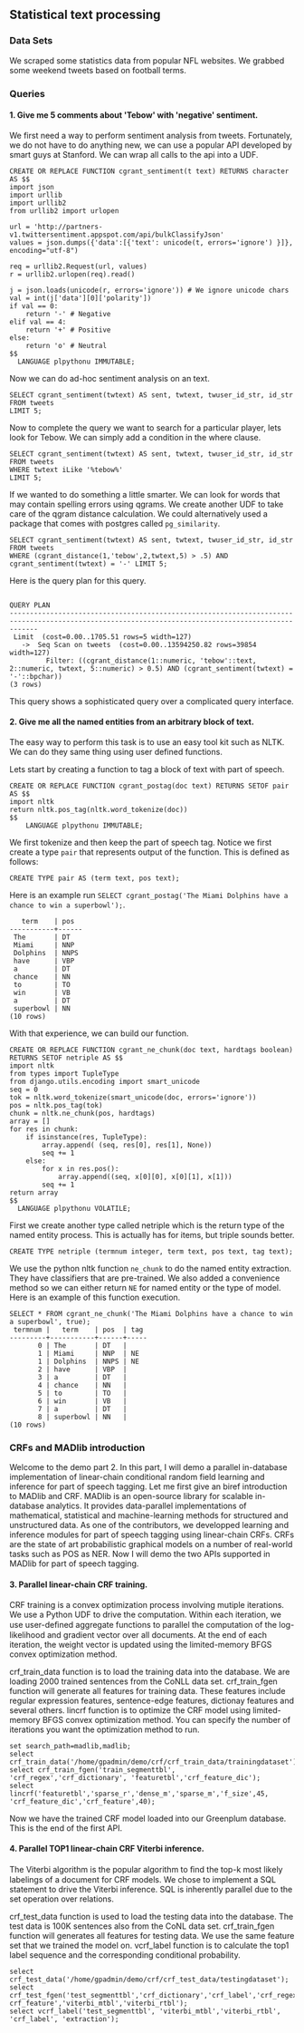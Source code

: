 ## Statistical text processing

### Data Sets
	
We scraped some statistics data from popular NFL websites.
We grabbed some weekend tweets based on football terms.

### Queries

#### 1. Give me 5 comments about 'Tebow' with 'negative' sentiment.


We first need a way to perform sentiment analysis from tweets.
Fortunately, we do not have to do anything new, we can use a popular 
API developed by smart guys at Stanford.
We can wrap all calls to the api into a UDF.

    CREATE OR REPLACE FUNCTION cgrant_sentiment(t text) RETURNS character AS $$
    import json
    import urllib
    import urllib2
    from urllib2 import urlopen
    
    url = 'http://partners-v1.twittersentiment.appspot.com/api/bulkClassifyJson'
    values = json.dumps({'data':[{'text': unicode(t, errors='ignore') }]}, encoding="utf-8")
    
    req = urllib2.Request(url, values)
    r = urllib2.urlopen(req).read()
    
    j = json.loads(unicode(r, errors='ignore')) # We ignore unicode chars
    val = int(j['data'][0]['polarity'])
    if val == 0:
    	return '-' # Negative
    elif val == 4:
    	return '+' # Positive 
    else:
    	return 'o' # Neutral 
    $$
      LANGUAGE plpythonu IMMUTABLE;



Now we can do ad-hoc sentiment analysis on an text.

    SELECT cgrant_sentiment(twtext) AS sent, twtext, twuser_id_str, id_str 
    FROM tweets
    LIMIT 5;


Now to complete the query we want to search for a particular player,
lets look for Tebow. We can simply add a condition in the where
clause.


    SELECT cgrant_sentiment(twtext) AS sent, twtext, twuser_id_str, id_str 
    FROM tweets
    WHERE twtext iLike '%tebow%'
    LIMIT 5;


If we wanted to do something a little smarter. We can look for words that
may contain spelling errors using qgrams. We create another UDF to take
care of the qgram distance calculation. We could alternatively used a package
that comes with postgres called `pg_similarity`.


    SELECT cgrant_sentiment(twtext) AS sent, twtext, twuser_id_str, id_str 
    FROM tweets 
    WHERE (cgrant_distance(1,'tebow',2,twtext,5) > .5) AND 
    cgrant_sentiment(twtext) = '-' LIMIT 5;


Here is the query plan for this query.


                                                                        QUERY PLAN                                                                     
    ---------------------------------------------------------------------------------------------------------------------------------------------------
     Limit  (cost=0.00..1705.51 rows=5 width=127)
       ->  Seq Scan on tweets  (cost=0.00..13594250.82 rows=39854 width=127)
             Filter: ((cgrant_distance(1::numeric, 'tebow'::text, 2::numeric, twtext, 5::numeric) > 0.5) AND (cgrant_sentiment(twtext) = '-'::bpchar))
    (3 rows)


This query shows a sophisticated query over a complicated query interface.


#### 2. Give me all the named entities from an arbitrary block of text.

The easy way to perform this task is to use an easy tool kit such as NLTK.
We can do they same thing using user defined functions.

Lets start by creating a function to tag a block of text with part of speech.


    CREATE OR REPLACE FUNCTION cgrant_postag(doc text) RETURNS SETOF pair AS $$
    import nltk
    return nltk.pos_tag(nltk.word_tokenize(doc))
    $$
    	LANGUAGE plpythonu IMMUTABLE;

We first tokenize and then keep the part of speech tag.
Notice we first create a type `pair` that represents output of the function.
This is defined as follows:

    CREATE TYPE pair AS (term text, pos text);

Here is an example run `SELECT cgrant_postag('The Miami Dolphins have a chance to win a superbowl');`.

       term    | pos  
    -----------+------
     The       | DT
     Miami     | NNP
     Dolphins  | NNPS
     have      | VBP
     a         | DT
     chance    | NN
     to        | TO
     win       | VB
     a         | DT
     superbowl | NN
    (10 rows)


With that experience, we can build our function.

    CREATE OR REPLACE FUNCTION cgrant_ne_chunk(doc text, hardtags boolean) RETURNS SETOF netriple AS $$
    import nltk
    from types import TupleType
    from django.utils.encoding import smart_unicode
    seq = 0
    tok = nltk.word_tokenize(smart_unicode(doc, errors='ignore'))
    pos = nltk.pos_tag(tok)
    chunk = nltk.ne_chunk(pos, hardtags)
    array = []
    for res in chunk:
    	if isinstance(res, TupleType):
    		array.append( (seq, res[0], res[1], None))
    		seq += 1
    	else:
    		for x in res.pos():
    			array.append((seq, x[0][0], x[0][1], x[1]))
    		seq += 1
    return array
    $$
      LANGUAGE plpythonu VOLATILE;


First we create another type called netriple which is the return type of the named entity process.
This is actually has for items, but triple sounds better.

    CREATE TYPE netriple (termnum integer, term text, pos text, tag text);

We use the python nltk function `ne_chunk` to do the named entity extraction.
They have classifiers that are pre-trained.
We also added a convenience method so we can either return `NE` for named entity or the type of model.
Here is an example of this function execution.

    SELECT * FROM cgrant_ne_chunk('The Miami Dolphins have a chance to win a superbowl', true);
     termnum |   term    | pos  | tag 
    ---------+-----------+------+-----
           0 | The       | DT   | 
           1 | Miami     | NNP  | NE
           1 | Dolphins  | NNPS | NE
           2 | have      | VBP  | 
           3 | a         | DT   | 
           4 | chance    | NN   | 
           5 | to        | TO   | 
           6 | win       | VB   | 
           7 | a         | DT   | 
           8 | superbowl | NN   | 
    (10 rows)


### CRFs and MADlib introduction
Welcome to the demo part 2. In this part, I will demo a parallel in-database implementation of 
linear-chain conditional random field learning and inference for part of speech tagging. Let me first give an biref introduction to MADlib and CRF.
MADlib is an open-source library for scalable in-database analytics.
It provides data-parallel implementations of mathematical, statistical and machine-learning methods
for structured and unstructured data. 
As one of the contributors, we developped learning and inference modules for part of speech tagging using linear-chain CRFs.
CRFs 
are the state of art probabilistic graphical models on a number of real-world
tasks such as POS as NER. Now I will demo the two APIs supported in MADlib for part of
speech tagging.

#### 3. Parallel linear-chain CRF training.
CRF training is a convex optimization process involving mutiple iterations. 
We use a Python UDF to drive the computation. Within each
iteration, we use user-deﬁned aggregate functions to parallel the computation
of the log-likelihood and gradient vector over all documents. At the end of
each iteration, the weight vector is updated using the limited-memory BFGS convex optimization method.

crf_train_data function is to load the training data into the database.
We are loading 2000 trained sentences from the CoNLL data set.
crf_train_fgen function will generate all features for training data.
These features include regular expression features, sentence-edge features, dictionay features and several others.
lincrf function is to optimize the CRF model using limited-memory BFGS convex optimization method.
You can specify the number of iterations you want the optimization method to run.

    set search_path=madlib,madlib;
    select crf_train_data('/home/gpadmin/demo/crf/crf_train_data/trainingdataset');
    select crf_train_fgen('train_segmenttbl', 'crf_regex','crf_dictionary', 'featuretbl','crf_feature_dic');
    select lincrf('featuretbl','sparse_r','dense_m','sparse_m','f_size',45, 'crf_feature_dic','crf_feature',40);

Now we have the trained CRF model loaded into our Greenplum database.
This is the end of the first API.

#### 4. Parallel TOP1 linear-chain CRF Viterbi inference.
The Viterbi algorithm is the popular algorithm to ﬁnd the top-k most likely
labelings of a document for CRF models. We chose to implement a SQL statement
to drive the Viterbi inference. SQL is inherently parallel due to the set operation over relations.

crf_test_data function is used to load the testing data into the database.
The test data is 100K sentences also from the CoNL data set.
crf_train_fgen function will generates all features for testing data.
We use the same feature set that we trained the model on.
vcrf_label function is to calculate the top1 label sequence and the corresponding conditional probability.

    select crf_test_data('/home/gpadmin/demo/crf/crf_test_data/testingdataset');
    select crf_test_fgen('test_segmenttbl','crf_dictionary','crf_label','crf_regex',' crf_feature','viterbi_mtbl','viterbi_rtbl');
    select vcrf_label('test_segmenttbl', 'viterbi_mtbl','viterbi_rtbl', 'crf_label', 'extraction');
 


